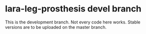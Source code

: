 # lara-leg-prosthesis devel branch

This is the development branch. Not every code here works. Stable versions are to be uploaded on the master branch.
